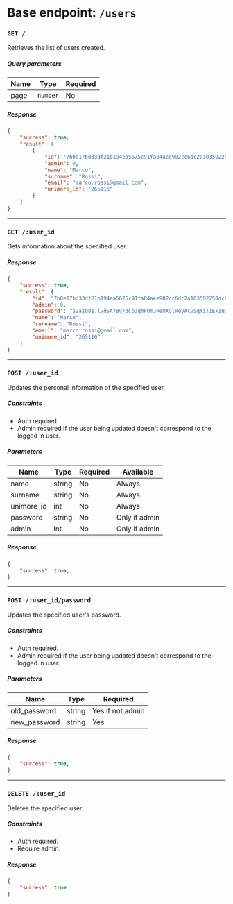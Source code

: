 # Base endpoint: `/users`

### `GET /`
Retrieves the list of users created.

##### Query parameters
| Name | Type | Required 
| ---- | ----- | ------- 
| page | `number` | No 

##### Response
```json
{
    "success": true,
    "result": [
        {
            "id": "7b0e17bd33df21b194ea5675c91fa84aee982cc6dc2a103592250dc8a7ce3f2d",
            "admin": 0,
            "name": "Marco",
            "surname": "Rossi",
            "email": "marco.rossi@gmail.com",
            "unimore_id": "265116"
        }
    ]
}
```

---

### `GET /:user_id`
Gets information about the specified user.

##### Response
```json
{
    "success": true,
    "result": {
        "id": "7b0e17bd33df21b194ea5675c91fa84aee982cc6dc2a103592250dc8a7ce3f2d",
        "admin": 0,
        "password": "$2a$08$.lvdSAYBv/3CpJqmP0mJRemXGlReyAcvSqYiT1EkIuxNecpH1Oryi",
        "name": "Marco",
        "surname": "Rossi",
        "email": "marco.rossi@gmail.com",
        "unimore_id": "265116"
    }
}
```

---

### `POST /:user_id`
Updates the personal information of the specified user.

##### Constraints
* Auth required.
* Admin required if the user being updated doesn't correspond to the logged in user.

##### Parameters
| Name | Type | Required | Available |
| ---- | ----- | ------- | --------- |
| name | string | No | Always |
| surname | string | No | Always |
| unimore_id | int | No | Always |
| password | string | No | Only if admin |
| admin | int | No | Only if admin |

##### Response
```json
{
    "success": true,
}
```

---

### `POST /:user_id/password`
Updates the specified user's password.

##### Constraints
* Auth required.
* Admin required if the user being updated doesn't correspond to the logged in user.

##### Parameters
| Name | Type | Required |
| ---- | ----- | ------- |
| old_password | string | Yes if not admin |
| new_password | string | Yes |

##### Response
```json
{
    "success": true,
}
```

---

### `DELETE /:user_id`
Deletes the specified user.

##### Constraints
* Auth required.
* Require admin.

##### Response
```json
{
    "success": true
}
```
